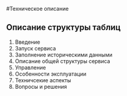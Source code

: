 #Техническое описание

## Описание структуры таблиц 


1. Введение
2. Запуск сервиса
3. Заполнение историческими данными
4. Описание общей структуры сервиса
5. Управление
6. Особенности эксплуатации
7. Техничсекие аспекты
8. Вопросы и решения

